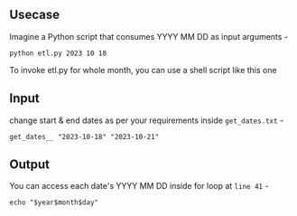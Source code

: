 ## Usecase
Imagine a Python script that consumes YYYY MM DD as input arguments -
```
python etl.py 2023 10 18
```
To invoke etl.py for whole month, you can use a shell script like this one

## Input
change start & end dates as per your requirements inside `get_dates.txt` -
```
get_dates__ "2023-10-18" "2023-10-21"
```

## Output
You can access each date's YYYY MM DD inside for loop at `line 41` -
```
echo "$year$month$day"
```
